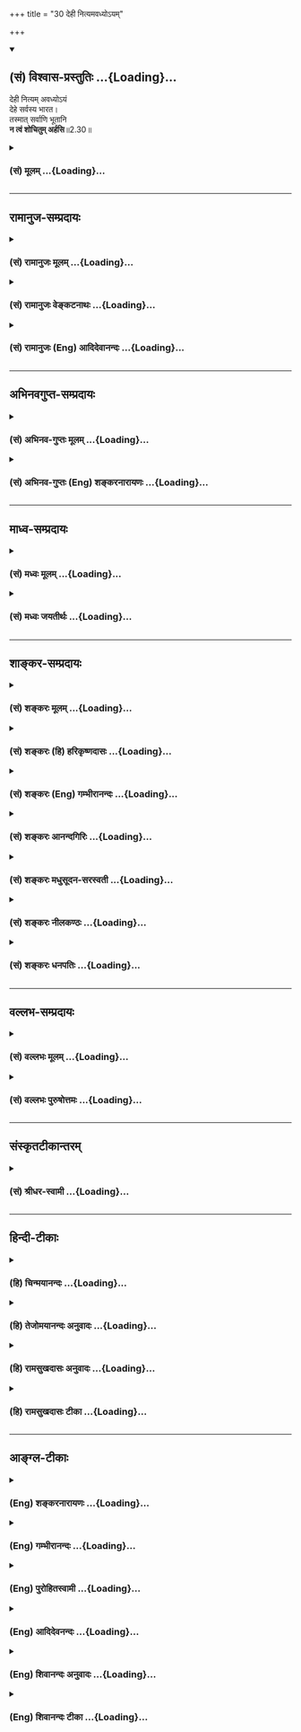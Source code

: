 +++
title = "30 देही नित्यमवध्योऽयम्"

+++
<div class="js_include" newlevelforh1="2" title="(सं) विश्वास-प्रस्तुतिः" unfilled url="/mahAbhAratam/vyAsaH/shlokashaH/06-bhIShma-parva/03-bhagavad-gItA-parva/saMskRtam/vishvAsa-prastutiH/02_sAnkhya-yogaH_sarva-/30_dehI_nityamavadhy.md">
<details open><summary><h2>(सं) विश्वास-प्रस्तुतिः ...{Loading}...</h2></summary>

देही नित्यम् अवध्योऽयं  
देहे सर्वस्य भारत।  
तस्मात् सर्वाणि भूतानि  
**न त्वं शोचितुम् अर्हसि**॥2.30॥
</details>
</div>
<div class="js_include collapsed" newlevelforh1="3" title="(सं) मूलम्" unfilled url="/mahAbhAratam/vyAsaH/shlokashaH/06-bhIShma-parva/03-bhagavad-gItA-parva/saMskRtam/mUlam/02_sAnkhya-yogaH_sarva-/30_dehI_nityamavadhy.md">
<details><summary><h3>(सं) मूलम् ...{Loading}...</h3></summary>

देही नित्यमवध्योऽयं देहे सर्वस्य भारत।  
तस्मात्सर्वाणि भूतानि न त्वं शोचितुमर्हसि।।2.30।।
</details>
</div>


_________________
## रामानुज-सम्प्रदायः
<div class="js_include collapsed" newlevelforh1="3" title="(सं) रामानुजः मूलम्" unfilled url="/mahAbhAratam/vyAsaH/shlokashaH/06-bhIShma-parva/03-bhagavad-gItA-parva/saMskRtam/rAmAnujaH/mUlam/02_sAnkhya-yogaH_sarva-/30_dehI_nityamavadhy.md">
<details><summary><h3>(सं) रामानुजः मूलम् ...{Loading}...</h3></summary>

।।2.30।।**सर्वस्य** देवादिदेहिनो **देहे** वध्यमाने अपि **अयं देही
नित्यम् अवध्य** इति मन्तव्यः। तस्मात् **सर्वाणि** देवादिस्थावरान्तानि
**भूतानि** विषमाकाराणि अपि उक्तेन स्वभावेन स्वरूपतः समानानि नित्यानि
च। देहगतं तु वैषम्यम् अनित्यत्वं च। ततो देवादीनि सर्वाणि भूतानि उद्दिश्य
**न शोचितुम् अर्हसि** न केवलं भीष्मादीन् प्रति।  

</details>
</div>
<div class="js_include collapsed" newlevelforh1="3" title="(सं) रामानुजः वेङ्कटनाथः" unfilled url="/mahAbhAratam/vyAsaH/shlokashaH/06-bhIShma-parva/03-bhagavad-gItA-parva/saMskRtam/rAmAnujaH/venkaTanAthaH/02_sAnkhya-yogaH_sarva-/30_dehI_nityamavadhy.md">
<details><summary><h3>(सं) रामानुजः वेङ्कटनाथः ...{Loading}...</h3></summary>

  
  
।।2.30।। अथ यथा देवादिस्थावरान्तेषु भूतेषु देहांशे
जातिगुणदेशकालदुर्भेदत्वसुभेदत्ववैषम्यमुपलभ्यते तद्वत् देहिन्यपि
सुखित्वदुःखित्वादिवैषम्यं दृश्यते। देवादिशब्दाश्च
देवत्वादिविशिष्टात्मपर्यन्ताः। एवं नित्यानित्यत्वादिलक्षणवैषम्यमपि
सम्भाव्येतेति शङ्कानिराकरणायोच्यते देहीति। वध्यमानेऽपीति
सामर्थ्यानीतमुक्तंहन्यमाने शरीरे 2।20 इतिवत्। अन्यथादेहे सर्वस्य इत्यस्य
नैरर्थक्यंदेही इत्येतावतैव देहवर्तित्वसिद्धेः। भूतशब्दोऽत्र
क्षेत्रज्ञपर्यन्तः। सर्वाणि इत्यादिसूचितशङ्काहेतुःविषमाकाराण्यपि
इत्यनूदितः। देवादिभेदात्तत्प्रयुक्तसुखादिभेदाच्चेति शेषः। उक्तेन
स्वभावेनेति पूर्वोक्तसूक्ष्मत्वाच्छेद्यत्वादिनेत्यर्थः। नित्यानि चेति न
तु नित्यत्वानित्यत्वलक्षणवैषम्यं शङ्कनीयमित्यर्थः। देहगतं तु वैषम्यमिति।
देहगतमत्र देवादिसन्निवेशवैषम्यम्। सुखादिवैषम्यं त्वात्मगतमपि
तत्तद्देहौपाधिकधर्मभूतज्ञानावस्थाविशेषतारतम्यात्मकम्। चेतनानां
देहादिशब्दैर्व्यपदेशस्तु शरीरस्यापृथक्सिद्धिमात्रनिबन्धन इति भावः।
प्रकृतसङ्गतिज्ञापनायसर्वाणि इत्यस्य व्यवच्छेद्यमाह न केवलं भीष्मादीन्
प्रतीति। एवंअशोच्यानन्वशोचस्त्वम् 2।11 इत्यादिनान त्वं शोचितुमर्हसि  
  

</details>
</div>
<div class="js_include collapsed" newlevelforh1="3" title="(सं) रामानुजः (Eng) आदिदेवानन्दः" unfilled url="/mahAbhAratam/vyAsaH/shlokashaH/06-bhIShma-parva/03-bhagavad-gItA-parva/saMskRtam/rAmAnujaH/english/AdidevAnandaH/02_sAnkhya-yogaH_sarva-/30_dehI_nityamavadhy.md">
<details><summary><h3>(सं) रामानुजः (Eng) आदिदेवानन्दः ...{Loading}...</h3></summary>

2.30 The self within the body of everyone such as gods etc., must be considered to be eternally imperishable, though the body can be killed.
Therefore, all beings from gods to immovable beings, even though they possess different forms, are all uniform and eternal in their nature as described above. The ineality and the perishableness pertain only to the bodies. Therefore, it is not fit for you to feel grief for any of the beings beginning from gods etc., and not merely for Bhisma and such others.

</details>
</div>


_________________
## अभिनवगुप्त-सम्प्रदायः
<div class="js_include collapsed" newlevelforh1="3" title="(सं) अभिनव-गुप्तः मूलम्" unfilled url="/mahAbhAratam/vyAsaH/shlokashaH/06-bhIShma-parva/03-bhagavad-gItA-parva/saMskRtam/abhinava-guptaH/mUlam/02_sAnkhya-yogaH_sarva-/30_dehI_nityamavadhy.md">
<details><summary><h3>(सं) अभिनव-गुप्तः मूलम् ...{Loading}...</h3></summary>

।।2.31।। देहीति। अतो नित्यमात्मनोऽविनाशित्वम्।  

</details>
</div>
<div class="js_include collapsed" newlevelforh1="3" title="(सं) अभिनव-गुप्तः (Eng) शङ्करनारायणः" unfilled url="/mahAbhAratam/vyAsaH/shlokashaH/06-bhIShma-parva/03-bhagavad-gItA-parva/saMskRtam/abhinava-guptaH/english/shankaranArAyaNaH/02_sAnkhya-yogaH_sarva-/30_dehI_nityamavadhy.md">
<details><summary><h3>(सं) अभिनव-गुप्तः (Eng) शङ्करनारायणः ...{Loading}...</h3></summary>

2.30 Dehi etc. On these grounds, the permanent destruction-lessness of
the Self \[is established\].

</details>
</div>


_________________
## माध्व-सम्प्रदायः
<div class="js_include collapsed" newlevelforh1="3" title="(सं) मध्वः मूलम्" unfilled url="/mahAbhAratam/vyAsaH/shlokashaH/06-bhIShma-parva/03-bhagavad-gItA-parva/saMskRtam/madhvaH/mUlam/02_sAnkhya-yogaH_sarva-/30_dehI_nityamavadhy.md">
<details><summary><h3>(सं) मध्वः मूलम् ...{Loading}...</h3></summary>

।।2.30।। Sri Madhvacharya did not comment on this sloka.  
  

</details>
</div>
<div class="js_include collapsed" newlevelforh1="3" title="(सं) मध्वः जयतीर्थः" unfilled url="/mahAbhAratam/vyAsaH/shlokashaH/06-bhIShma-parva/03-bhagavad-gItA-parva/saMskRtam/madhvaH/jayatIrthaH/02_sAnkhya-yogaH_sarva-/30_dehI_nityamavadhy.md">
<details><summary><h3>(सं) मध्वः जयतीर्थः ...{Loading}...</h3></summary>

।।2.30।। Sri Jayatirtha did not comment on this sloka.  
  

</details>
</div>


_________________
## शाङ्कर-सम्प्रदायः
<div class="js_include collapsed" newlevelforh1="3" title="(सं) शङ्करः मूलम्" unfilled url="/mahAbhAratam/vyAsaH/shlokashaH/06-bhIShma-parva/03-bhagavad-gItA-parva/saMskRtam/shankaraH/mUlam/02_sAnkhya-yogaH_sarva-/30_dehI_nityamavadhy.md">
<details><summary><h3>(सं) शङ्करः मूलम् ...{Loading}...</h3></summary>

।।2.30।।  
  
देही शरीरी नित्यं सर्वदा सर्वावस्थासु अवध्यः निरवयवत्वान्नित्यत्वाच्च
तत्र अवध्योऽयं देहे शरीरे सर्वस्य सर्वगतत्वात्स्थावरादिषु स्थितोऽपि
सर्वस्य प्राणिजातस्य देहे वध्यमानेऽपि अयं देही न वध्यः यस्मात् तस्मात्
भीष्मादीनि सर्वाणि भूतानि उद्दिश्य न त्वं शोचितुमर्हसि।।  
इह परमार्थतत्त्वापेक्षायां शोको मोहो वा न संभवतीत्युक्तम्। न केवलं
परमार्थतत्त्वापेक्षायामेव। किं तु  
  

</details>
</div>
<div class="js_include collapsed" newlevelforh1="3" title="(सं) शङ्करः (हि) हरिकृष्णदासः" unfilled url="/mahAbhAratam/vyAsaH/shlokashaH/06-bhIShma-parva/03-bhagavad-gItA-parva/saMskRtam/shankaraH/hindI/harikRShNadAsaH/02_sAnkhya-yogaH_sarva-/30_dehI_nityamavadhy.md">
<details><summary><h3>(सं) शङ्करः (हि) हरिकृष्णदासः ...{Loading}...</h3></summary>

।।2.30।। अब यहाँ प्रकरणके विषयका उपसंहार करते हुए कहते हैं  
  
यह जीवात्मा सर्वव्यापी होनेके कारण सबके स्थावरजंगम आदि शरीरोंमें स्थित
है तो भी अवयवरहित और नित्य होनेके कारण सदा सब अवस्थाओंमें अवश्य ही है।  
जिससे कि सम्पूर्ण प्राणियोंके शरीरोंका नाश किये जानेपर भी इस आत्माका नाश
नहीं किया जा सकता इसलिये भीष्मादि सब प्राणियोंके उद्देश्यसे तुझे शोक
करना उचित नहीं है।  

</details>
</div>
<div class="js_include collapsed" newlevelforh1="3" title="(सं) शङ्करः (Eng) गम्भीरानन्दः" unfilled url="/mahAbhAratam/vyAsaH/shlokashaH/06-bhIShma-parva/03-bhagavad-gItA-parva/saMskRtam/shankaraH/english/gambhIrAnandaH/02_sAnkhya-yogaH_sarva-/30_dehI_nityamavadhy.md">
<details><summary><h3>(सं) शङ्करः (Eng) गम्भीरानन्दः ...{Loading}...</h3></summary>

2.30 Because of being partless and eternal, ayam, this dehi, embodied
Self; nityam avadhyah, can never be killed, under any condition. That
being so, although existing sarvasya dehe, in all bodies, in trees etc.,
this One cannot be killed on account of Its being allpervasive. Since
the indewelling One cannot be killed although the body of everyone of
the living beings be killed, tasmat, therefore; tvam, you; na arhasi,
ought not; socitum, to grieve; for sarvani bhutani, all (these) beings,
for Bhisma and others. Here \[i.e. in the earlier verse.\] it has been
said that, from the standpoint of the supreme Reality, there is no
occasion for sorrow or delusion. (This is so) not merely from the
standpoint of the supreme Reality, but

</details>
</div>
<div class="js_include collapsed" newlevelforh1="3" title="(सं) शङ्करः आनन्दगिरिः" unfilled url="/mahAbhAratam/vyAsaH/shlokashaH/06-bhIShma-parva/03-bhagavad-gItA-parva/saMskRtam/shankaraH/AnandagiriH/02_sAnkhya-yogaH_sarva-/30_dehI_nityamavadhy.md">
<details><summary><h3>(सं) शङ्करः आनन्दगिरिः ...{Loading}...</h3></summary>

।।2.30।। श्लोकान्तरमुत्थापयति **अथेति।** आत्मनो
दुर्ज्ञानत्वप्रदर्शनानन्तरमिति यावत्। वस्तुवृत्तापेक्षया
शोकमोहयोरकर्तव्यत्वं प्रकरणार्थः। देहे वध्यमानेऽपि देहिनो वध्यत्वाभावे
फलितमाह **यस्मादिति।** हेतुभागं विभजते **सर्वस्येति।**
फलितप्रदर्शनपरं श्लोकार्धं व्याचष्टे **तस्माद्भीष्मादीनीति।  
**

</details>
</div>
<div class="js_include collapsed" newlevelforh1="3" title="(सं) शङ्करः मधुसूदन-सरस्वती" unfilled url="/mahAbhAratam/vyAsaH/shlokashaH/06-bhIShma-parva/03-bhagavad-gItA-parva/saMskRtam/shankaraH/madhusUdana-sarasvatI/02_sAnkhya-yogaH_sarva-/30_dehI_nityamavadhy.md">
<details><summary><h3>(सं) शङ्करः मधुसूदन-सरस्वती ...{Loading}...</h3></summary>

।।2.30।। इदानीं सर्वप्राणिसाधारणभ्रमनिवृत्तिसाधनमुक्तमुपसंहरति सर्वस्य
प्राणिजातस्य देहे वध्यमानेऽप्ययं देही  
  
लिङ्गदेहोपाधिरात्मा वध्यो न भवतीति। नित्यं नियतम्। यस्मात्तस्मात्सर्वाणि
भूतानि स्थूलानि सूक्ष्माणि च  
  
भीष्मादिभावापन्नान्युद्दिश्य त्वं न शोचितुमर्हसि
स्थूलदेहस्याशोच्यत्वमपरिहार्यत्वात्
लिङ्गदेहस्याशोच्यत्वमात्मवदेवावध्यत्वादिति न स्थूलदेहस्य त्वं न
शोचितुमर्हसि स्थूलदेहस्याशोच्यत्वमपरिहार्यत्वात्
लिङ्गदेहस्याशोच्यत्वमात्मवदेवावध्यत्वादिति  
  
न स्थूलदेहस्य लिङ्गदेहस्यात्मनो वा शोच्यत्वं युक्तिमिति भावः।  

</details>
</div>
<div class="js_include collapsed" newlevelforh1="3" title="(सं) शङ्करः नीलकण्ठः" unfilled url="/mahAbhAratam/vyAsaH/shlokashaH/06-bhIShma-parva/03-bhagavad-gItA-parva/saMskRtam/shankaraH/nIlakaNThaH/02_sAnkhya-yogaH_sarva-/30_dehI_nityamavadhy.md">
<details><summary><h3>(सं) शङ्करः नीलकण्ठः ...{Loading}...</h3></summary>

।।2.30।। प्रकृतमर्थमुपसंहरति देहीति। सर्वाणि भूतानि कथमेते दीना अल्पबला
बलवत्तरेण मया हन्तव्याः कथमेषां पुत्रादय एतैर्विना जीविष्यन्ति कथं वाहं
भीष्मादिभिर्गुरुभिर्विना जीविष्यामीति शोचितुं नार्हसीत्यर्थः।  

</details>
</div>
<div class="js_include collapsed" newlevelforh1="3" title="(सं) शङ्करः धनपतिः" unfilled url="/mahAbhAratam/vyAsaH/shlokashaH/06-bhIShma-parva/03-bhagavad-gItA-parva/saMskRtam/shankaraH/dhanapatiH/02_sAnkhya-yogaH_sarva-/30_dehI_nityamavadhy.md">
<details><summary><h3>(सं) शङ्करः धनपतिः ...{Loading}...</h3></summary>

।।2.30।। उपसंहरति **देहीति।** देही आत्मा देहे वध्यमानेऽपि सर्वाणि
भूतानि भीष्मादीनि देहाश्च भरतादिदेहवदनित्या एवेति। तानुद्दिश्यापि
शोचितुं नार्हसीति भारतेतिसंबोधनेन ध्वनितम्।  

</details>
</div>


_________________
## वल्लभ-सम्प्रदायः
<div class="js_include collapsed" newlevelforh1="3" title="(सं) वल्लभः मूलम्" unfilled url="/mahAbhAratam/vyAsaH/shlokashaH/06-bhIShma-parva/03-bhagavad-gItA-parva/saMskRtam/vallabhaH/mUlam/02_sAnkhya-yogaH_sarva-/30_dehI_nityamavadhy.md">
<details><summary><h3>(सं) वल्लभः मूलम् ...{Loading}...</h3></summary>

।।2.30।। यतो देही आत्मा जीवो नित्यमवध्यः सर्वस्यानेकविधस्य देहे तस्मात्
सर्वाणि भूतानि न शोचितुमर्हसि।  

</details>
</div>
<div class="js_include collapsed" newlevelforh1="3" title="(सं) वल्लभः पुरुषोत्तमः" unfilled url="/mahAbhAratam/vyAsaH/shlokashaH/06-bhIShma-parva/03-bhagavad-gItA-parva/saMskRtam/vallabhaH/puruShottamaH/02_sAnkhya-yogaH_sarva-/30_dehI_nityamavadhy.md">
<details><summary><h3>(सं) वल्लभः पुरुषोत्तमः ...{Loading}...</h3></summary>

  
  
।।2.30।। पूर्वोक्तमुपसंहरन् शोकाभावमुपदिशति देहीति। देही सर्वस्य देहे
अवध्यस्तस्मात्सर्वाणि भूतानि जातदेहानि नतु देही जायत इति त्वं शोचितुं
नार्हसि। भारतेति सम्बोधनात्तथाज्ञानभवत्वं बोध्यते।  
  
  
  

</details>
</div>


_________________
## संस्कृतटीकान्तरम्
<div class="js_include collapsed" newlevelforh1="3" title="(सं) श्रीधर-स्वामी" unfilled url="/mahAbhAratam/vyAsaH/shlokashaH/06-bhIShma-parva/03-bhagavad-gItA-parva/saMskRtam/shrIdhara-svAmI/02_sAnkhya-yogaH_sarva-/30_dehI_nityamavadhy.md">
<details><summary><h3>(सं) श्रीधर-स्वामी ...{Loading}...</h3></summary>

।।2.30।। तदेवं दुर्बोधमात्मतत्त्वं संक्षेपेणोपदिशन्नशोच्यत्वमुपसंहरति
**देहीति।  
**

</details>
</div>


_________________
## हिन्दी-टीकाः
<div class="js_include collapsed" newlevelforh1="3" title="(हि) चिन्मयानन्दः" unfilled url="/mahAbhAratam/vyAsaH/shlokashaH/06-bhIShma-parva/03-bhagavad-gItA-parva/hindI/chinmayAnandaH/02_sAnkhya-yogaH_sarva-/30_dehI_nityamavadhy.md">
<details><summary><h3>(हि) चिन्मयानन्दः ...{Loading}...</h3></summary>

।।2.30।। सबके शरीर में स्थित सूक्ष्म आत्मतत्त्व अवध्य है अर्थात् इसका वध
नहीं किया जा सकता। केवल देह का ही नाश होता है। इसलिए अर्जुन को उपदेश
किया जाता है कि इस महा समर में युद्ध करने और शत्रु संहार करने में किसी
भी प्राणी के लिए शोक करना सर्वथा अनुचित है। युद्ध में वह शत्रुओं का
सामना करे। यह उपदेश देने के पूर्व भगवान् श्रीकृष्ण ने अत्यन्त
युक्तियुक्त शैली में आत्मा की अनश्वरता और शरीरों के नश्वर स्वभाव को
सिद्ध किया है। श्रीशंकराचार्य सही कहते हैं कि 11वें श्लोक से प्रारम्भ
किये गये प्रकरण का यहाँ उपसंहार किया गया है।  
अब तक यह बताया गया कि पारमार्थिक सत्य की दृष्टि से शोक करने का कोई कारण
नहीं है। न केवल पारमार्थिक दृष्टि से बल्कि  

</details>
</div>
<div class="js_include collapsed" newlevelforh1="3" title="(हि) तेजोमयानन्दः अनुवादः" unfilled url="/mahAbhAratam/vyAsaH/shlokashaH/06-bhIShma-parva/03-bhagavad-gItA-parva/hindI/tejomayAnandaH/anuvAdaH/02_sAnkhya-yogaH_sarva-/30_dehI_nityamavadhy.md">
<details><summary><h3>(हि) तेजोमयानन्दः अनुवादः ...{Loading}...</h3></summary>

।।2.30।। हे भारत ! यह देही आत्मा सबके शरीर में सदा ही अवध्य है, इसलिए
समस्त प्राणियों के लिए तुम्हें शोक करना उचित नहीं।।

</details>
</div>
<div class="js_include collapsed" newlevelforh1="3" title="(हि) रामसुखदासः अनुवादः" unfilled url="/mahAbhAratam/vyAsaH/shlokashaH/06-bhIShma-parva/03-bhagavad-gItA-parva/hindI/rAmasukhadAsaH/anuvAdaH/02_sAnkhya-yogaH_sarva-/30_dehI_nityamavadhy.md">
<details><summary><h3>(हि) रामसुखदासः अनुवादः ...{Loading}...</h3></summary>

।।2.30।। हे भरतवंशोद्भव अर्जुन! सबके देहमें यह देही नित्य ही अवध्य है।
इसलिये सम्पूर्ण प्राणियोंके लिये अर्थात् किसी भी प्राणीके लिये तुम्हें
शोक नहीं करना चाहिये।

</details>
</div>
<div class="js_include collapsed" newlevelforh1="3" title="(हि) रामसुखदासः टीका" unfilled url="/mahAbhAratam/vyAsaH/shlokashaH/06-bhIShma-parva/03-bhagavad-gItA-parva/hindI/rAmasukhadAsaH/TIkA/02_sAnkhya-yogaH_sarva-/30_dehI_nityamavadhy.md">
<details><summary><h3>(हि) रामसुखदासः टीका ...{Loading}...</h3></summary>

2.30।।***व्याख्या--*** **'देही नित्यमवध्योऽयं देहे सर्वस्य
भारत'--**मनुष्य, देवता, पशु, पक्षी, कीट, पतंग आदि स्थावर-जङ्गम्
सम्पूर्ण प्राणियोंके शरीरोंमें यह देही नित्य अवध्य अर्थात् अविनाशी है।  
** 'अवध्यः'--** शब्दके दो अर्थ होते हैं (1) इसका वध नहीं करना चाहिये
और (2) इसका वध हो ही नहीं सकता। जैसे गाय अवध्य है अर्थात् कभी किसी भी
अवस्थामें गायको नहीं मारना चाहिये; क्योंकि गायको मारनेमें बड़ा भारी दोष
है, पाप है। परन्तु 'देहीके विषयमें देहीका वध नहीं करना चाहिये'--ऐसी बात
नहीं है, प्रत्युत इस देहीका वध (नाश) कभी किसी भी तरहसे हो ही नहीं सकता
और कोई कर भी नहीं सकता--**'विनाशमव्ययस्यास्य न कश्चित्कर्तुमर्हति'**
(2। 17)।  
  **'तस्मात्सर्वाणि भूतानि न त्वं शोचितुमर्हसि'--**इसलिये तुम्हें
किसी भी प्राणीके लिये शोक नहीं करना चाहिये; क्योंकि इस देहीका विनाश कभी
हो ही नहीं सकता और विनाशी देह क्षणमात्र भी स्थिर नहीं रहता।  
यहाँ **'सर्वाणि भूतानि'**पदोंमें बहुवचन देनेका आशय है कि कोई भी प्राणी
बाकी न रहे अर्थात् किसी भी प्राणीके लिये शोक नहीं करना चाहिये।  
शरीर विनाशी ही है; क्योंकि उसका स्वभाव ही नाशवान् है। वह प्रतिक्षण ही
नष्ट हो रहा है। परन्तु जो अपना नित्य-स्वरूप है, उसका कभी नाश होता ही
नहीं। अगर इस वास्तविकको जान लिया जाय तो फिर शोक होना सम्भव ही नहीं है।  
**प्रकरण सम्बन्धी विशेष बात**  
यहाँ ग्यारहवें श्लोकसे तीसवें श्लोकतकका जो प्रकरण है, यह विशेषरूपसे
देही-देह, नित्य-अनित्य, सत्-असत्, अविनाशी-विनाशी--इन दोनोंके विवेकके
लिये अर्थात् इन दोनोंको अलग-अलग बतानेके लिये ही है। कारण कि जबतक देही
अलग है और 'देह अलग है'--यह विवेक नहीं होगा, तबतक कर्मयोग, ज्ञानयोग,
भक्तियोग आदि कोई-सा भी योग अनुष्ठानमें नहीं आयेगा। इतना ही नहीं,
स्वर्गादि लोकोंकी प्राप्तिके लिये भी देही-देहके भेदको समझना आवश्यक है।
कारण कि देहसे अलग देही न हो, तो देहके मरनेपर स्वर्ग कौन जायगा; अतः जितने
भी आस्तिक दार्शनिक हैं वे चाहे अद्वैतवादी हों, चाहे द्वैतवादी हों; किसी
भी मतके क्यो न हों, सभी शरीरी-शरीरके भेदको मानते ही हैं। यहाँ भगवान् इसी
भेदको स्पष्ट करना चाहते हैं।  
  
इस प्रकरणमें भगवान्ने जो बात कही है, वह प्रायः सम्पूर्ण मनुष्योंके
अनुभवकी बात है। जैसे, देह बदलता है और देही नहीं बदलता। अगर यह देही बदलता
तो देहके बदलनेको कौन जानता; पहले बाल्यावस्था थी, फिर जवानी आयी; कभी
बीमारी आयी, कभी बीमारी चली गयी--इस तरह अवस्थाएँ तो बदलती रहती हैं पर इन
सभी अवस्थाओंको जाननेवाला देही वही रहता है। अतः बदलनेवाला और न
बदलनेवाला--ये दोनों कभी एक नहीं हो सकते। इसका सबको प्रत्यक्ष अनुभव है।
इसलिये भगवान्ने इस प्रकरणमें आत्मा-अनात्मा, ब्रह्म-जीव, प्रकृति-पुरुष,
जड-चेतन, माया-अविद्या आदि दार्शनिक शब्दोंका प्रयोग नहीं किया है
**(टिप्पणी प₀ 71.1)**। कारण कि लोगोंने दार्शनिक बातें केवल सीखनेके
लिये मान रखी हैं, उन बातोंको केवल पढ़ाईका विषय मान रखा है। इसको
दृष्टिमें रखकर भगवान्ने इस प्रकरणमें दार्शनिक शब्दोंका प्रयोग न करके
देह-देही शरीर-शरीरी, असत्-सत् विनाशी-अविनाशी शब्दोंका ही प्रयोग किया है।
जो इन दोनोंके भेदको ठीक-ठीक जान लेता है ,उसको कभी किञ्चिन्मात्र भी शोक
नहीं हो सकता। जो केवल दार्शनिक बातें सीख लेते हैं, उनका शोक दूर नहीं
होता।  
एक छहों दर्शनोंकी पढ़ाई करना होता है और एक अनुभव करना होता है। ये दोनों
बातें अलग-अलग हैं और इनमें बड़ा भारी अन्तर है। पढ़ाईमें ब्रह्म, ईश्वर,
जीव, प्रकृति और संसार ये सभी ज्ञानके विषय होते हैं अर्थात्  
  
पढ़ाई करनेवाला तो ज्ञाता होता है और ब्रह्म, ईश्वर आदि इ न्द्रियों और
अन्तःकरणके विषय होते हैं। पढ़ाई करनेवाला तो जानकारी बढ़ाना चाहता है,
विद्याका संग्रह करना चाहता है, पर जो साधक मुमुक्षु जिज्ञासु और भक्त होता
है, वह अनुभव करना चाहता है, अर्थात् प्रकृति और संसारसे सम्बन्ध-विच्छेद
करके और अपने-आपको जानकर ब्रह्मके साथ अभिन्नताका अनुभव करना चाहता है,
ईश्वरके शरण होना चाहता है।  
  
***सम्बन्ध --***अर्जुनके मनमें कुटुम्बियोंके मरनेका शोक था और
गुरुजनोंको मारनेके पापका भय था अर्थात् यहाँ कुटुम्बियोंका वियोग हो
जायेगा तो उनके अभावमें दुःख पाना पड़ेगा यह शोक था और परलोकमें पापके कारण
नरक आदिका दुःख भोगना पड़ेगा यह भय था। अतः भगवान्ने अर्जुनका शोक दूर
करनेके लिये ग्यारहवेंसे तीसवें श्लोकतकका प्रकरण कहा और अब अर्जुनका भय
दूर करनेके लिये क्षात्रधर्मविषयक आगेका प्रकरण आरम्भ करते हैं।

</details>
</div>


_________________
## आङ्ग्ल-टीकाः
<div class="js_include collapsed" newlevelforh1="3" title="(Eng) शङ्करनारायणः" unfilled url="/mahAbhAratam/vyAsaH/shlokashaH/06-bhIShma-parva/03-bhagavad-gItA-parva/english/shankaranArAyaNaH/02_sAnkhya-yogaH_sarva-/30_dehI_nityamavadhy.md">
<details><summary><h3>(Eng) शङ्करनारायणः ...{Loading}...</h3></summary>

2.30. O descendant of Bharata ! This embodied One in the body of every one is for ever incapable of being slain. Therefore you should not lament over all beings.

</details>
</div>
<div class="js_include collapsed" newlevelforh1="3" title="(Eng) गम्भीरानन्दः" unfilled url="/mahAbhAratam/vyAsaH/shlokashaH/06-bhIShma-parva/03-bhagavad-gItA-parva/english/gambhIrAnandaH/02_sAnkhya-yogaH_sarva-/30_dehI_nityamavadhy.md">
<details><summary><h3>(Eng) गम्भीरानन्दः ...{Loading}...</h3></summary>

2.30 O descendant of Bharata, this embodied Self existing in everyone's body can never be killed. Therefore you ought not to grieve for all
(these) beings.

</details>
</div>
<div class="js_include collapsed" newlevelforh1="3" title="(Eng) पुरोहितस्वामी" unfilled url="/mahAbhAratam/vyAsaH/shlokashaH/06-bhIShma-parva/03-bhagavad-gItA-parva/english/purohitasvAmI/02_sAnkhya-yogaH_sarva-/30_dehI_nityamavadhy.md">
<details><summary><h3>(Eng) पुरोहितस्वामी ...{Loading}...</h3></summary>

2.30 Be not anxious about these armies. The Spirit in man is imperishable.

</details>
</div>
<div class="js_include collapsed" newlevelforh1="3" title="(Eng) आदिदेवनन्दः" unfilled url="/mahAbhAratam/vyAsaH/shlokashaH/06-bhIShma-parva/03-bhagavad-gItA-parva/english/AdidevanandaH/02_sAnkhya-yogaH_sarva-/30_dehI_nityamavadhy.md">
<details><summary><h3>(Eng) आदिदेवनन्दः ...{Loading}...</h3></summary>

2.30 The self in the body, O Arjuna, is eternal and indestructible. This is so in the case of the selves in all bodies. Therefore, it is not fit for you to feet grief for any being.

</details>
</div>
<div class="js_include collapsed" newlevelforh1="3" title="(Eng) शिवानन्दः अनुवादः" unfilled url="/mahAbhAratam/vyAsaH/shlokashaH/06-bhIShma-parva/03-bhagavad-gItA-parva/english/shivAnandaH/anuvAdaH/02_sAnkhya-yogaH_sarva-/30_dehI_nityamavadhy.md">
<details><summary><h3>(Eng) शिवानन्दः अनुवादः ...{Loading}...</h3></summary>

2.30 This, the Indweller in the body of everyone, is ever indestructible, O Arjuna; therefore, thou shouldst not grieve for any creature.

</details>
</div>
<div class="js_include collapsed" newlevelforh1="3" title="(Eng) शिवानन्दः टीका" unfilled url="/mahAbhAratam/vyAsaH/shlokashaH/06-bhIShma-parva/03-bhagavad-gItA-parva/english/shivAnandaH/TIkA/02_sAnkhya-yogaH_sarva-/30_dehI_nityamavadhy.md">
<details><summary><h3>(Eng) शिवानन्दः टीका ...{Loading}...</h3></summary>

2.30 देही indweller; नित्यम् always; अवध्यः indestructible; अयम् this;
देहे in the body; सर्वस्य of all; भारत O Bharata; तस्मात् therefore;
सर्वाणि (for) all; भूतानि creatures; न not; त्वम् thou; शोचितुम् to grieve; अर्हसि (thou) shouldst.Commentary The body of any creature may be destroyed but the Self cannot be killed. Therefore you should not grieve regarding any creature whatever; Bhishma or anybody else.

</details>
</div>
